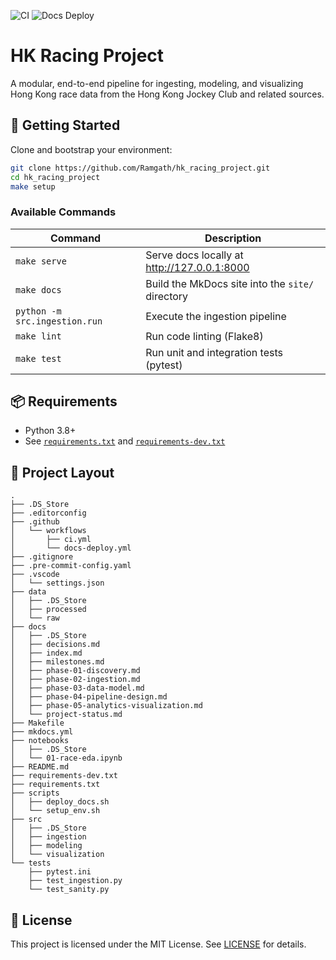 ![CI](https://github.com/Ramgath/hk_racing_project/actions/workflows/ci.yml/badge.svg)
![Docs Deploy](https://github.com/Ramgath/hk_racing_project/actions/workflows/docs-deploy.yml/badge.svg)

# HK Racing Project

A modular, end-to-end pipeline for ingesting, modeling, and visualizing Hong Kong race data from the Hong Kong Jockey Club and related sources.

## 🚀 Getting Started

Clone and bootstrap your environment:

```bash
git clone https://github.com/Ramgath/hk_racing_project.git
cd hk_racing_project
make setup
```

### Available Commands

| Command                       | Description                                      |
|-------------------------------|--------------------------------------------------|
| `make serve`                  | Serve docs locally at http://127.0.0.1:8000      |
| `make docs`                   | Build the MkDocs site into the `site/` directory |
| `python -m src.ingestion.run` | Execute the ingestion pipeline                   |
| `make lint`                   | Run code linting (Flake8)                        |
| `make test`                   | Run unit and integration tests (pytest)          |

## 📦 Requirements

- Python 3.8+
- See [`requirements.txt`](requirements.txt) and [`requirements-dev.txt`](requirements-dev.txt)

## 📁 Project Layout

```
.
├── .DS_Store
├── .editorconfig
├── .github
│   └── workflows
│       ├── ci.yml
│       └── docs-deploy.yml
├── .gitignore
├── .pre-commit-config.yaml
├── .vscode
│   └── settings.json
├── data
│   ├── .DS_Store
│   ├── processed
│   └── raw
├── docs
│   ├── .DS_Store
│   ├── decisions.md
│   ├── index.md
│   ├── milestones.md
│   ├── phase-01-discovery.md
│   ├── phase-02-ingestion.md
│   ├── phase-03-data-model.md
│   ├── phase-04-pipeline-design.md
│   ├── phase-05-analytics-visualization.md
│   └── project-status.md
├── Makefile
├── mkdocs.yml
├── notebooks
│   ├── .DS_Store
│   └── 01-race-eda.ipynb
├── README.md
├── requirements-dev.txt
├── requirements.txt
├── scripts
│   ├── deploy_docs.sh
│   └── setup_env.sh
├── src
│   ├── .DS_Store
│   ├── ingestion
│   ├── modeling
│   └── visualization
└── tests
    ├── pytest.ini
    ├── test_ingestion.py
    └── test_sanity.py
```


## 📜 License

This project is licensed under the MIT License. See [LICENSE](LICENSE) for details.
